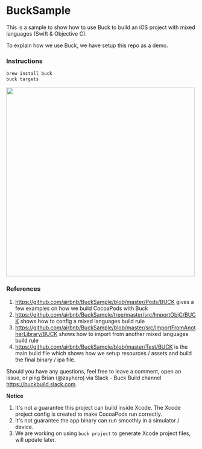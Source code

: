 # BuckSample
This is a sample to show how to use Buck to build an iOS project with mixed languages (Swift & Objective C).

To explain how we use Buck, we have setup this repo as a demo.

### Instructions

```sh
brew install buck
buck targets
```

<img src="https://github.com/airbnb/BuckSample/raw/master/Docs/BuckTargets.png" width=500 />


### References
1. https://github.com/airbnb/BuckSample/blob/master/Pods/BUCK gives a few examples on how we build CocoaPods with Buck
2. https://github.com/airbnb/BuckSample/tree/master/src/ImportObjC/BUCK shows how to config a mixed languages build rule
3. https://github.com/airbnb/BuckSample/blob/master/src/ImportFromAnotherLibrary/BUCK shows how to import from another mixed languages build rule
4. https://github.com/airbnb/BuckSample/blob/master/Test/BUCK is the main build file which shows how we setup resources / assets and build the final binary / ipa file.

Should you have any questions, feel free to leave a comment, open an issue, or ping Brian (@zayhero) via Slack - Buck Build channel https://buckbuild.slack.com.

**Notice**
1. It's not a guarantee this project can build inside Xcode. The Xcode project config is created to make CocoaPods run correctly.
2. It's not guarantee the app binary can run smoothly in a simulator / device.
3. We are working on using `buck project` to generate Xcode project files, will update later.
